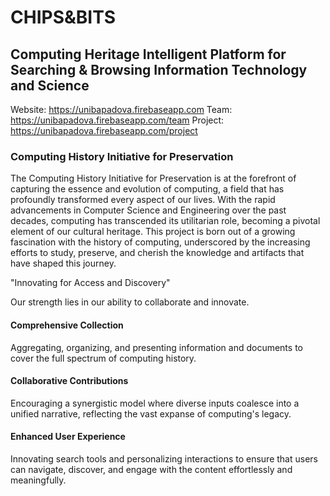 # CHIPS&BITS
## Computing Heritage Intelligent Platform for Searching & Browsing Information Technology and Science
Website: https://unibapadova.firebaseapp.com
Team: https://unibapadova.firebaseapp.com/team
Project: https://unibapadova.firebaseapp.com/project

### Computing History Initiative for Preservation

The Computing History Initiative for Preservation is at the forefront of capturing the essence and evolution of computing, a field that has profoundly transformed every aspect of our lives. With the rapid advancements in Computer Science and Engineering over the past decades, computing has transcended its utilitarian role, becoming a pivotal element of our cultural heritage. This project is born out of a growing fascination with the history of computing, underscored by the increasing efforts to study, preserve, and cherish the knowledge and artifacts that have shaped this journey.

"Innovating for Access and Discovery"

Our strength lies in our ability to collaborate and innovate.

#### Comprehensive Collection
Aggregating, organizing, and presenting information and documents to cover the full spectrum of computing history.

#### Collaborative Contributions
Encouraging a synergistic model where diverse inputs coalesce into a unified narrative, reflecting the vast expanse of computing's legacy.

#### Enhanced User Experience
Innovating search tools and personalizing interactions to ensure that users can navigate, discover, and engage with the content effortlessly and meaningfully.
